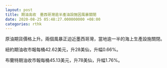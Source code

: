 ```yaml
---
layout: post
title: 期油高收　墨西哥灣逾半產油設施因風暴關閉
date: 2020-08-25 05:48:27.000000000 +08:00
categories: rthk
---
```


原油期貨價格上升。兩個風暴正迫近墨西哥灣，當地逾一半的海上生產設施關閉。

紐約期油收市報每桶42.62美元，升28美仙，升幅0.66%。

布蘭特期油收市報每桶45.13美元，升78美仙，升幅1.76%。
